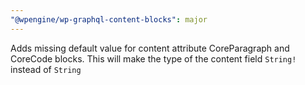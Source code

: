 ```yaml
---
"@wpengine/wp-graphql-content-blocks": major
---
```


Adds missing default value for content attribute CoreParagraph and CoreCode blocks. This will make the type of the content field `String!` instead of `String`
